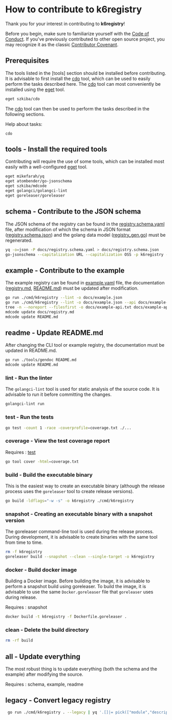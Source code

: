 # How to contribute to k6registry

Thank you for your interest in contributing to **k6registry**!

Before you begin, make sure to familiarize yourself with the [Code of Conduct](CODE_OF_CONDUCT.md). If you've previously contributed to other open source project, you may recognize it as the classic [Contributor Covenant](https://contributor-covenant.org/).


## Prerequisites

The tools listed in the [tools] section should be installed before contributing. It is advisable to first install the [cdo] tool, which can be used to easily perform the tasks described here. The [cdo] tool can most conveniently be installed using the [eget] tool.

```bash
eget szkiba/cdo
```

The [cdo] tool can then be used to perform the tasks described in the following sections.

Help about tasks:

```
cdo
```

[cdo]: (https://github.com/szkiba/cdo)
[eget]: https://github.com/zyedidia/eget

## tools - Install the required tools

Contributing will require the use of some tools, which can be installed most easily with a well-configured [eget] tool.

```bash
eget mikefarah/yq
eget atombender/go-jsonschema
eget szkiba/mdcode
eget golangci/golangci-lint
eget goreleaser/goreleaser
```

## schema - Contribute to the JSON schema

The JSON schema of the registry can be found in the [registry.schema.yaml] file, after modification of which the schema in JSON format ([registry.schema.json]) and the golang data model ([registry_gen.go]) must be regenerated.

```bash
yq -o=json -P docs/registry.schema.yaml > docs/registry.schema.json
go-jsonschema --capitalization URL --capitalization OSS -p k6registry --only-models -o registry_gen.go docs/registry.schema.yaml
```

[registry.schema.json]: docs/registry.schema.json
[registry_gen.go]: registry_gen.go

## example - Contribute to the example

The example registry can be found in [example.yaml] file, the documentation ([registry.md], [README.md]) must be updated after modification.

```bash
go run ./cmd/k6registry --lint -o docs/example.json
go run ./cmd/k6registry --lint -o docs/example.json --api docs/example-api docs/example.yaml
tree -n --noreport --filesfirst -o docs/example-api.txt docs/example-api 
mdcode update docs/registry.md
mdcode update README.md
```

[example.yaml]: docs/example.yaml
[registry.schema.yaml]: docs/example.schema.yaml
[registry.md]: docs/registry.md
[README.md]: README.md

## readme - Update README.md

After changing the CLI tool or example registry, the documentation must be updated in README.md.

```bash
go run ./tools/gendoc README.md
mdcode update README.md
```

### lint - Run the linter

The `golangci-lint` tool is used for static analysis of the source code.
It is advisable to run it before committing the changes.

```bash
golangci-lint run
```

### test - Run the tests

```bash
go test -count 1 -race -coverprofile=coverage.txt ./...
```

[test]: <#test---run-the-tests>

### coverage - View the test coverage report

Requires
: [test]

```bash
go tool cover -html=coverage.txt
```

### build - Build the executable binary

This is the easiest way to create an executable binary (although the release process uses the `goreleaser` tool to create release versions).

```bash
go build -ldflags="-w -s" -o k6registry ./cmd/k6registry
```

[build]: <#build---build-the-executable-binary>

### snapshot - Creating an executable binary with a snapshot version

The goreleaser command-line tool is used during the release process. During development, it is advisable to create binaries with the same tool from time to time.

```bash
rm -f k6registry
goreleaser build --snapshot --clean --single-target -o k6registry
```

[snapshot]: <#snapshot---creating-an-executable-binary-with-a-snapshot-version>

### docker - Build docker image

Building a Docker image. Before building the image, it is advisable to perform a snapshot build using goreleaser. To build the image, it is advisable to use the same `Docker.goreleaser` file that `goreleaser` uses during release.

Requires
: snapshot

```bash
docker build -t k6registry -f Dockerfile.goreleaser .
```

### clean - Delete the build directory

```bash
rm -rf build
```

## all - Update everything

The most robust thing is to update everything (both the schema and the example) after modifying the source.

Requires
: schema, example, readme

## legacy - Convert legacy registry

```bash
 go run ./cmd/k6registry . --legacy | yq '.[]|= pick(["module","description","tier","products","imports","outputs","repo","categories"])|sort_by(.module)' > ./docs/legacy.yaml
```